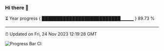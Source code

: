### Hi there 👋

⏳ Year progress { ██████████████████████████▁▁▁▁ } 89.73 %

---

⏰ Updated on Fri, 24 Nov 2023 12:19:28 GMT

![Progress Bar CI](https://github.com/liununu/liununu/workflows/Progress%20Bar%20CI/badge.svg)
